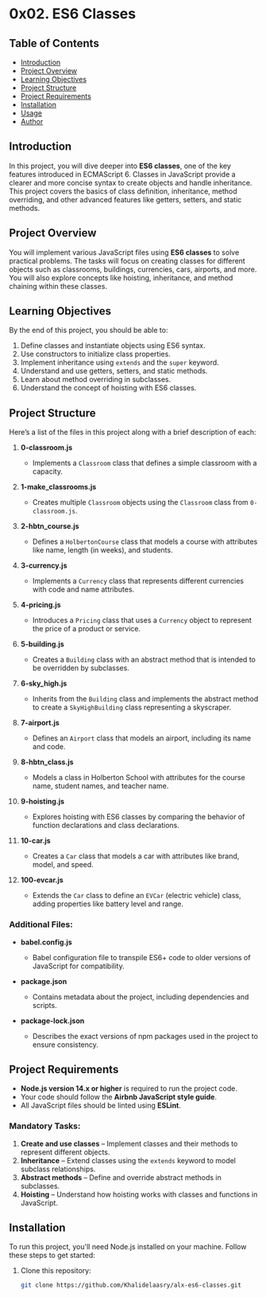 # 0x02. ES6 Classes

## Table of Contents
- [Introduction](#introduction)
- [Project Overview](#project-overview)
- [Learning Objectives](#learning-objectives)
- [Project Structure](#project-structure)
- [Project Requirements](#project-requirements)
- [Installation](#installation)
- [Usage](#usage)
- [Author](#author)

## Introduction
In this project, you will dive deeper into **ES6 classes**, one of the key features introduced in ECMAScript 6. Classes in JavaScript provide a clearer and more concise syntax to create objects and handle inheritance. This project covers the basics of class definition, inheritance, method overriding, and other advanced features like getters, setters, and static methods.

## Project Overview
You will implement various JavaScript files using **ES6 classes** to solve practical problems. The tasks will focus on creating classes for different objects such as classrooms, buildings, currencies, cars, airports, and more. You will also explore concepts like hoisting, inheritance, and method chaining within these classes.

## Learning Objectives
By the end of this project, you should be able to:
1. Define classes and instantiate objects using ES6 syntax.
2. Use constructors to initialize class properties.
3. Implement inheritance using `extends` and the `super` keyword.
4. Understand and use getters, setters, and static methods.
5. Learn about method overriding in subclasses.
6. Understand the concept of hoisting with ES6 classes.

## Project Structure

Here’s a list of the files in this project along with a brief description of each:

1. **0-classroom.js**
   - Implements a `Classroom` class that defines a simple classroom with a capacity.

2. **1-make_classrooms.js**
   - Creates multiple `Classroom` objects using the `Classroom` class from `0-classroom.js`.

3. **2-hbtn_course.js**
   - Defines a `HolbertonCourse` class that models a course with attributes like name, length (in weeks), and students.

4. **3-currency.js**
   - Implements a `Currency` class that represents different currencies with code and name attributes.

5. **4-pricing.js**
   - Introduces a `Pricing` class that uses a `Currency` object to represent the price of a product or service.

6. **5-building.js**
   - Creates a `Building` class with an abstract method that is intended to be overridden by subclasses.

7. **6-sky_high.js**
   - Inherits from the `Building` class and implements the abstract method to create a `SkyHighBuilding` class representing a skyscraper.

8. **7-airport.js**
   - Defines an `Airport` class that models an airport, including its name and code.

9. **8-hbtn_class.js**
   - Models a class in Holberton School with attributes for the course name, student names, and teacher name.

10. **9-hoisting.js**
    - Explores hoisting with ES6 classes by comparing the behavior of function declarations and class declarations.

11. **10-car.js**
    - Creates a `Car` class that models a car with attributes like brand, model, and speed.

12. **100-evcar.js**
    - Extends the `Car` class to define an `EVCar` (electric vehicle) class, adding properties like battery level and range.

### Additional Files:
- **babel.config.js**
  - Babel configuration file to transpile ES6+ code to older versions of JavaScript for compatibility.

- **package.json**
  - Contains metadata about the project, including dependencies and scripts.

- **package-lock.json**
  - Describes the exact versions of npm packages used in the project to ensure consistency.

## Project Requirements
- **Node.js version 14.x or higher** is required to run the project code.
- Your code should follow the **Airbnb JavaScript style guide**.
- All JavaScript files should be linted using **ESLint**.

### Mandatory Tasks:
1. **Create and use classes** – Implement classes and their methods to represent different objects.
2. **Inheritance** – Extend classes using the `extends` keyword to model subclass relationships.
3. **Abstract methods** – Define and override abstract methods in subclasses.
4. **Hoisting** – Understand how hoisting works with classes and functions in JavaScript.

## Installation
To run this project, you'll need Node.js installed on your machine. Follow these steps to get started:

1. Clone this repository:
   ```bash
   git clone https://github.com/Khalidelaasry/alx-es6-classes.git
